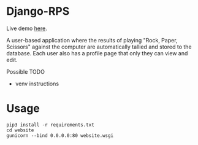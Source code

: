 # Django-RPS
Live demo [here](https://django-rps.herokuapp.com/).

A user-based application where the results of playing "Rock, Paper, Scissors" against the computer are automatically tallied and stored to the database. Each user also has a profile page that only they can view and edit.

Possible TODO
- venv instructions

# Usage

```
pip3 install -r requirements.txt
cd website
gunicorn --bind 0.0.0.0:80 website.wsgi
```

